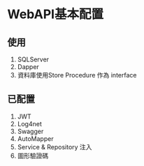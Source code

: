 # WebAPI基本配置
## 使用
1. SQLServer
2. Dapper
3. 資料庫使用Store Procedure 作為 interface
## 已配置
1. JWT
2. Log4net
3. Swagger
4. AutoMapper
5. Service & Repository 注入
6. 圖形驗證碼

